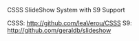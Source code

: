 CSSS SlideShow System with S9 Support

CSSS: http://github.com/leaVerou/CSSS
S9: http://github.com/geraldb/slideshow
